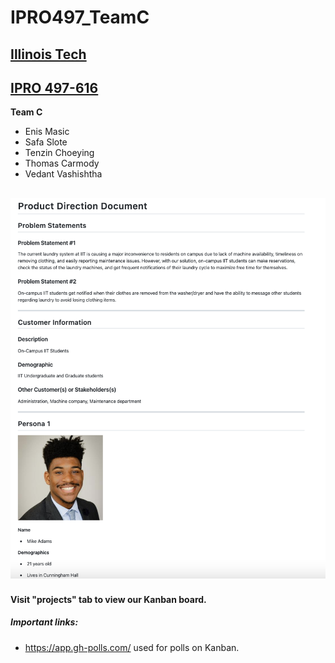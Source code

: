 # IPRO497_TeamC
## [Illinois Tech](https://www.iit.edu)
## [IPRO 497-616](https://ipro.iit.edu/)


**Team C**
- Enis Masic
- Safa Slote
- Tenzin Choeying
- Thomas Carmody
- Vedant Vashishtha


[![Product Direction Document](images/PDD.png)](documents/ProductDirectionDocument.md "Product Direction Document")
--------------------------

#### Visit "projects" tab to view our Kanban board.
##### Important links: 
- https://app.gh-polls.com/ used for polls on Kanban. 
